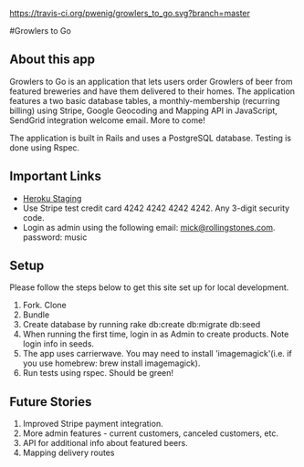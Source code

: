 https://travis-ci.org/pwenig/growlers_to_go.svg?branch=master

#Growlers to Go

## About this app
Growlers to Go is an application that lets users order Growlers of beer from featured breweries and have
them delivered to their homes. The application features a two basic database tables, a monthly-membership (recurring billing) using Stripe,
Google Geocoding and Mapping API in JavaScript, SendGrid integration welcome email. More to come!

The application is built in Rails and uses a PostgreSQL database. Testing is done using Rspec.

## Important Links

* [Heroku Staging](http://growlers-to-go.herokuapp.com/)
* Use Stripe test credit card 4242 4242 4242 4242. Any 3-digit security code.
* Login as admin using the following email: mick@rollingstones.com. password: music


## Setup
Please follow the steps below to get this site set up for local development.
1. Fork. Clone
2. Bundle
3. Create database by running rake db:create db:migrate db:seed
4. When running the first time, login in as Admin to create products. Note login info in seeds.
5. The app uses carrierwave. You may need to install 'imagemagick'(i.e. if you use homebrew: brew install imagemagick).
6. Run tests using rspec. Should be green!

## Future Stories
1. Improved Stripe payment integration.
2. More admin features - current customers, canceled customers, etc.
3. API for additional info about featured beers.
4. Mapping delivery routes

